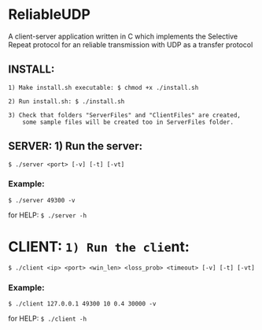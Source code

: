 # ReliableUDP
A client-server application written in C which implements the Selective Repeat protocol for an reliable transmission with UDP as a transfer protocol

## INSTALL:
	1) Make install.sh executable: $ chmod +x ./install.sh

	2) Run install.sh: $ ./install.sh

	3) Check that folders "ServerFiles" and "ClientFiles" are created,
		some sample files will be created too in ServerFiles folder.


## SERVER: 1) Run the server:
```
$ ./server <port> [-v] [-t] [-vt]
```
### Example: 
```
$ ./server 49300 -v
```
for HELP: ```$ ./server -h```

# CLIENT: ```1) Run the clie```nt:
```
$ ./client <ip> <port> <win_len> <loss_prob> <timeout> [-v] [-t] [-vt]
```
### Example: 
```
$ ./client 127.0.0.1 49300 10 0.4 30000 -v
```
for HELP: ```$ ./client -h```
